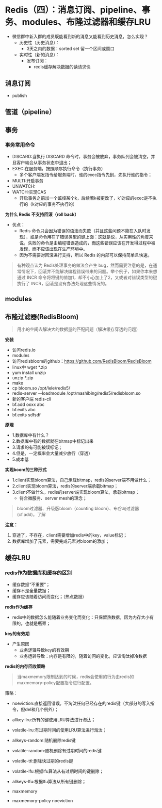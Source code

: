 # Redis（四）：消息订阅、pipeline、事务、modules、布隆过滤器和缓存LRU
- 微信群中新入群的成员既能看到新的消息又能看到历史消息，怎么实现？
  - 历史性（历史消息）：
    - 3天之内的数据：sorted set 留一个区间或窗口
  - 实时性（新的消息）：
    - 发布订阅：
      - redis缓存解决数据的读请求快

## 消息订阅

- publish



## 管道（pipeline）


## 事务

### 事务常用命令
- DISCARD:当执行 DISCARD 命令时，事务会被放弃，事务队列会被清空，并且客户端会从事务状态中退出；
- EXEC:在服务端，按照顺序执行命令（执行事务）
  - 多个客户端发指令给服务端时，谁的exec指令先到，先执行谁的指令；
- MULTI:开启事务
- UNWATCH:
- WATCH:实现CAS
  - 开启事务之前加一个监控某个k，后续若k被更改了，k1对应的exec是不执行的（k对应的事务不执行的）


**为什么 Redis 不支持回滚（roll back）**
- 优点：
  - Redis 命令只会因为错误的语法而失败（并且这些问题不能在入队时发现），或是命令用在了错误类型的键上面：这就是说，从实用性的角度来说，失败的命令是由编程错误造成的，而这些错误应该在开发得过程中被发现，而不应该出现在生产环境中。
  - 因为不需要对回滚进行支持，所以 Redis 的内部可以保持简单且快速。
> 有种观点认为 Redis处理事务的做法会产生 bug，然而需要注意的是，在通常情况下，回滚并不能解决编程错误带来的问题。举个例子，如果你本来想通过 INCR 命令将将键的值加1，却不小心加上了2，又或者对错误类型的键执行了 INCR，回滚是没有办法处理这些情况的。

## modules

## 布隆过滤器(RedisBloom)
> 用小的空间去解决大的数据量的匹配问题（解决缓存穿透的问题）

**安装**
- 访问redis.io
- modules
- 访问redisbloom的github：https://github.com/RedisBloom/RedisBloom
- linux中 wget *.zip
- yum install unzip
- unzip *.zip
- make
- cp bloom.so /opt/lele/redis5/
- redis-server --loadmodule /opt/mashibing/redis5/redisbloom.so
- 新的客户端 redis-cli
- bf.add ooxx abc
- bf.exits abc
- bf.exits sdfsdf



**原理**
  - 1.数据库中有什么？
  - 2.数据库中有的数据就在bitmap中标记出来
  - 3.请求的有可能被误标记；
  - 4.但是，一定概率会大量减少放行（穿透）
  - 5.成本低

**实现boom的三种形式**
- 1.client实现bloom算法，自己承载bitmap，redis的server端不用做什么；
- 2.client实现bloom算法，redis的server端承载bitmap；
- 3.client不做什么，redis的server端实现bloom算法，承载bitmap；
  - 符合微服务、server mesh的理念；

> bloom过滤器、升级版bloom（counting bloom）、布谷鸟过滤器(cf.add)，了解

**注意：**
1. 穿透了，不存在，client需要增加redis中的key，value标记；
2. 数据库增加了元素，需要完成元素对bloom的添加；


## 缓存LRU

### redis作为数据库和缓存的区别
- 缓存数据“不重要”；
- 缓存不是全量数据；
- 缓存应该随着访问而变化；（热点数据）

**redis作为缓存**
- redis中的数据怎么能随着业务变化而变化：只保留热数据，因为内存大小有限的，也就是瓶颈；


**key的有效期**
- 产生原因
  - 业务逻辑导致key的有效期
  - 业务运转导致：内存是有限的，随着访问的变化，应该淘汰掉冷数据


**redis的内存回收策略**
> 当maxmemory限制达到的时候，redis会使用的行为由redis的maxmemory-policy配置指令进行配置。

策略：
- noeviction:直接返回错误，不淘汰任何已经存在的redis键（大部分的写入指令，但del和几个例外）；
- allkey-lru:所有的键使用LRU算法进行淘汰；
- volatile-lru:有过期时间的使用LRU算法进行淘汰；
- allkeys-random:随机删除redis键
- volatile-random:随机删除有过期时间的redis键
- volatile-ttl:删除快过期的redis键
- volatile-lfu:根据lfu算法从有过期时间的键删除；
- allkeys-lfu:根据lfu算法从所有键删除；


- maxmemory
- maxmemory-policy noeviction

